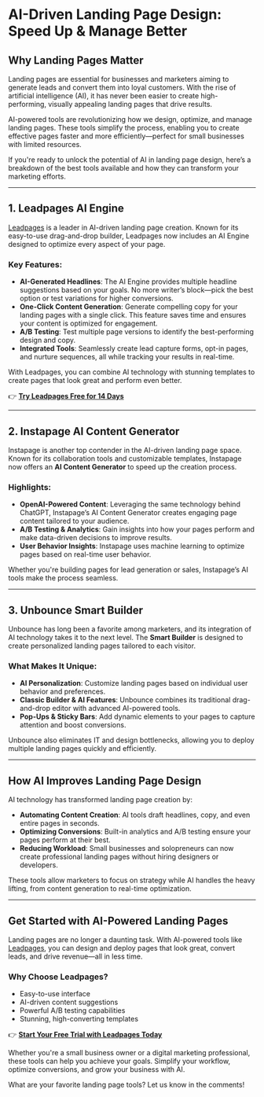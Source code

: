 # AI-Driven Landing Page Design: Speed Up & Manage Better

## Why Landing Pages Matter

Landing pages are essential for businesses and marketers aiming to generate leads and convert them into loyal customers. With the rise of artificial intelligence (AI), it has never been easier to create high-performing, visually appealing landing pages that drive results.

AI-powered tools are revolutionizing how we design, optimize, and manage landing pages. These tools simplify the process, enabling you to create effective pages faster and more efficiently—perfect for small businesses with limited resources.

If you're ready to unlock the potential of AI in landing page design, here’s a breakdown of the best tools available and how they can transform your marketing efforts.

---

## 1. **Leadpages AI Engine**

[Leadpages](https://bit.ly/LEadPages) is a leader in AI-driven landing page creation. Known for its easy-to-use drag-and-drop builder, Leadpages now includes an AI Engine designed to optimize every aspect of your page.

### Key Features:
- **AI-Generated Headlines**: The AI Engine provides multiple headline suggestions based on your goals. No more writer’s block—pick the best option or test variations for higher conversions.
- **One-Click Content Generation**: Generate compelling copy for your landing pages with a single click. This feature saves time and ensures your content is optimized for engagement.
- **A/B Testing**: Test multiple page versions to identify the best-performing design and copy.
- **Integrated Tools**: Seamlessly create lead capture forms, opt-in pages, and nurture sequences, all while tracking your results in real-time.

With Leadpages, you can combine AI technology with stunning templates to create pages that look great and perform even better.

👉 **[Try Leadpages Free for 14 Days](https://bit.ly/LEadPages)**

---

## 2. **Instapage AI Content Generator**

Instapage is another top contender in the AI-driven landing page space. Known for its collaboration tools and customizable templates, Instapage now offers an **AI Content Generator** to speed up the creation process.

### Highlights:
- **OpenAI-Powered Content**: Leveraging the same technology behind ChatGPT, Instapage’s AI Content Generator creates engaging page content tailored to your audience.
- **A/B Testing & Analytics**: Gain insights into how your pages perform and make data-driven decisions to improve results.
- **User Behavior Insights**: Instapage uses machine learning to optimize pages based on real-time user behavior.

Whether you're building pages for lead generation or sales, Instapage’s AI tools make the process seamless.

---

## 3. **Unbounce Smart Builder**

Unbounce has long been a favorite among marketers, and its integration of AI technology takes it to the next level. The **Smart Builder** is designed to create personalized landing pages tailored to each visitor.

### What Makes It Unique:
- **AI Personalization**: Customize landing pages based on individual user behavior and preferences.
- **Classic Builder & AI Features**: Unbounce combines its traditional drag-and-drop editor with advanced AI-powered tools.
- **Pop-Ups & Sticky Bars**: Add dynamic elements to your pages to capture attention and boost conversions.

Unbounce also eliminates IT and design bottlenecks, allowing you to deploy multiple landing pages quickly and efficiently.

---

## How AI Improves Landing Page Design

AI technology has transformed landing page creation by:
- **Automating Content Creation**: AI tools draft headlines, copy, and even entire pages in seconds.
- **Optimizing Conversions**: Built-in analytics and A/B testing ensure your pages perform at their best.
- **Reducing Workload**: Small businesses and solopreneurs can now create professional landing pages without hiring designers or developers.

These tools allow marketers to focus on strategy while AI handles the heavy lifting, from content generation to real-time optimization.

---

## Get Started with AI-Powered Landing Pages

Landing pages are no longer a daunting task. With AI-powered tools like [Leadpages](https://bit.ly/LEadPages), you can design and deploy pages that look great, convert leads, and drive revenue—all in less time.

### Why Choose Leadpages?
- Easy-to-use interface
- AI-driven content suggestions
- Powerful A/B testing capabilities
- Stunning, high-converting templates

👉 **[Start Your Free Trial with Leadpages Today](https://bit.ly/LEadPages)**

Whether you're a small business owner or a digital marketing professional, these tools can help you achieve your goals. Simplify your workflow, optimize conversions, and grow your business with AI.

What are your favorite landing page tools? Let us know in the comments!
